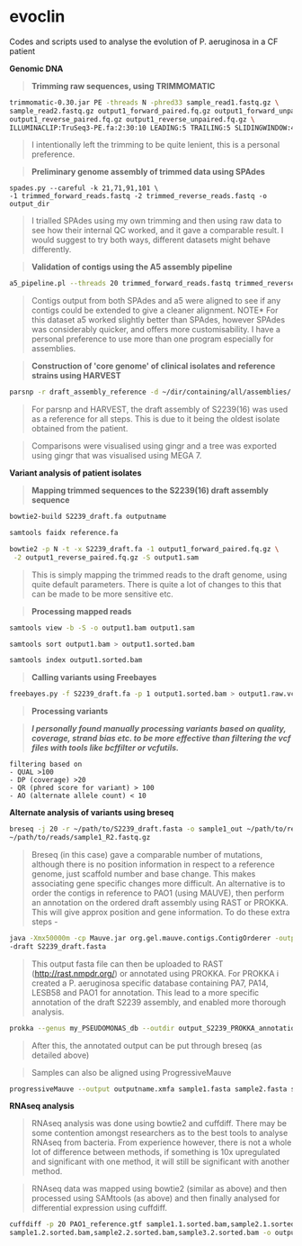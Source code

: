 # evoclin
Codes and scripts used to analyse the evolution of P. aeruginosa in a CF patient

**Genomic DNA**

>**Trimming raw sequences, using TRIMMOMATIC**

```bash
trimmomatic-0.30.jar PE -threads N -phred33 sample_read1.fastq.gz \
sample_read2.fastq.gz output1_forward_paired.fq.gz output1_forward_unpaired.fq.gz \
output1_reverse_paired.fq.gz output1_reverse_unpaired.fq.gz \
ILLUMINACLIP:TruSeq3-PE.fa:2:30:10 LEADING:5 TRAILING:5 SLIDINGWINDOW:4:20 MINLEN:20

```

>I intentionally left the trimming to be quite lenient, this is a personal preference.


>**Preliminary genome assembly of trimmed data using SPAdes**

```
spades.py --careful -k 21,71,91,101 \
-1 trimmed_forward_reads.fastq -2 trimmed_reverse_reads.fastq -o output_dir

```

>I trialled SPAdes using my own trimming and then using raw data to see how their internal QC worked, and it gave a comparable result. I would suggest to try both ways, different datasets might behave differently.

>**Validation of contigs using the A5 assembly pipeline**

```bash
a5_pipeline.pl --threads 20 trimmed_forward_reads.fastq trimmed_reverse_reads.fastq output_contigs

```

>Contigs output from both SPAdes and a5 were aligned to see if any contigs could be extended to give a cleaner alignment. NOTE* For this dataset a5 worked slightly better than SPAdes, however SPAdes was considerably quicker, and offers more customisability. I have a personal preference to use more than one program especially for assemblies.

>**Construction of 'core genome' of clinical isolates and reference strains using HARVEST**

```bash
parsnp -r draft_assembly_reference -d ~/dir/containing/all/assemblies/ -p 20 -o parsnp_output

```

>For parsnp and HARVEST, the draft assembly of S2239(16) was used as a reference for all steps. This is due to it being the oldest isolate obtained from the patient.

>Comparisons were visualised using gingr and a tree was exported using gingr that was visualised using MEGA 7.

**Variant analysis of patient isolates**

>**Mapping trimmed sequences to the S2239(16) draft assembly sequence**

```bash
bowtie2-build S2239_draft.fa outputname

samtools faidx reference.fa

bowtie2 -p N -t -x S2239_draft.fa -1 output1_forward_paired.fq.gz \
 -2 output1_reverse_paired.fq.gz -S output1.sam
``` 

>This is simply mapping the trimmed reads to the draft genome, using quite default parameters. There is quite a lot of changes to this that can be made to be more sensitive etc.

>**Processing mapped reads**

```bash
samtools view -b -S -o output1.bam output1.sam

samtools sort output1.bam > output1.sorted.bam

samtools index output1.sorted.bam

```
>**Calling variants using Freebayes**

```bash
freebayes.py -f S2239_draft.fa -p 1 output1.sorted.bam > output1.raw.vcf

```

>**Processing variants**

>***I personally found manually processing variants based on quality, coverage, strand bias etc. to be more effective than filtering the vcf files with tools like bcffilter or vcfutils.***

```
filtering based on
- QUAL >100
- DP (coverage) >20
- QR (phred score for variant) > 100
- AO (alternate allele count) < 10

```

**Alternate analysis of variants using breseq**

```bash
breseq -j 20 -r ~/path/to/S2239_draft.fasta -o sample1_out ~/path/to/reads/sample1_R1.fastq.gz \
~/path/to/reads/sample1_R2.fastq.gz

```

>Breseq (in this case) gave a comparable number of mutations, although there is no position information in respect to a reference genome, just scaffold number and base change. This makes associating gene specific changes more difficult. An alternative is to order the contigs in reference to PAO1 (using MAUVE), then perform an annotation on the ordered draft assembly using RAST or PROKKA. This will give approx position and gene information. To do these extra steps -

```bash
java -Xmx50000m -cp Mauve.jar org.gel.mauve.contigs.ContigOrderer -output ordered_S2239 -ref PAO1.gbk \
-draft S2239_draft.fasta

```

>This output fasta file can then be uploaded to RAST (http://rast.nmpdr.org/) or annotated using PROKKA. For PROKKA i created a P. aeruginosa specific database containing PA7, PA14, LESB58 and PAO1 for annotation. This lead to a more specific annotation of the draft S2239 assembly, and enabled more thorough analysis.

```bash
prokka --genus my_PSEUDOMONAS_db --outdir output_S2239_PROKKA_annotation --evalue 0.001

```

>After this, the annotated output can be put through breseq (as detailed above)

>Samples can also be aligned using ProgressiveMauve

```bash
progressiveMauve --output outputname.xmfa sample1.fasta sample2.fasta sample3.fasta . . .

```

**RNAseq analysis**

>RNAseq analysis was done using bowtie2 and cuffdiff. There may be some contention amongst researchers as to the best tools to analyse RNAseq from bacteria. From experience however, there is not a whole lot of difference between methods, if something is 10x upregulated and significant with one method, it will still be significant with another method.

>RNAseq data was mapped using bowtie2 (similar as above) and then processed using SAMtools (as above) and then finally analysed for differential expression using cuffdiff.

```bash
cuffdiff -p 20 PAO1_reference.gtf sample1.1.sorted.bam,sample2.1.sorted.bam,sample3.1.sorted.bam \
sample1.2.sorted.bam,sample2.2.sorted.bam,sample3.2.sorted.bam -o outputRNA

```




